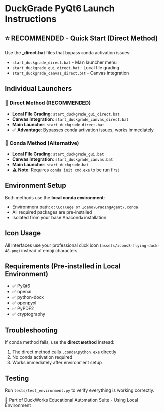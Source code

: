 # DuckGrade PyQt6 Launch Instructions

## ⭐ **RECOMMENDED - Quick Start (Direct Method)**
Use the **_direct.bat** files that bypass conda activation issues:
- `start_duckgrade_direct.bat` - Main launcher menu
- `start_duckgrade_gui_direct.bat` - Local file grading
- `start_duckgrade_canvas_direct.bat` - Canvas integration

## Individual Launchers

### 🎯 **Direct Method (RECOMMENDED)**
- **Local File Grading**: `start_duckgrade_gui_direct.bat`
- **Canvas Integration**: `start_duckgrade_canvas_direct.bat`
- **Main Launcher**: `start_duckgrade_direct.bat`
- ✅ **Advantage**: Bypasses conda activation issues, works immediately

### 🔧 **Conda Method (Alternative)**
- **Local File Grading**: `start_duckgrade_gui.bat`
- **Canvas Integration**: `start_duckgrade_canvas.bat`
- **Main Launcher**: `start_duckgrade.bat`
- ⚠️ **Note**: Requires `conda init cmd.exe` to be run first

## Environment Setup
Both methods use the **local conda environment**:
- Environment path: `d:\College of Idaho\GradingAgent\.conda`
- All required packages are pre-installed
- Isolated from your base Anaconda installation

## Icon Usage
All interfaces use your professional duck icon (`assets/icons8-flying-duck-48.png`) instead of emoji characters.

## Requirements (Pre-installed in Local Environment)
- ✅ PyQt6
- ✅ openai
- ✅ python-docx
- ✅ openpyxl
- ✅ PyPDF2
- ✅ cryptography

## Troubleshooting
If conda method fails, use the **direct method** instead:
1. The direct method calls `.conda\python.exe` directly
2. No conda activation required
3. Works immediately after environment setup

## Testing
Run `tests/test_environment.py` to verify everything is working correctly.

🦆 Part of DuckWorks Educational Automation Suite - Using Local Environment
